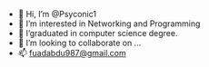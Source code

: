 - 👋 Hi, I’m @Psyconic1
- 👀 I’m interested in Networking and Programming
- 🌱 I’graduated in computer science degree.
- 💞️ I’m looking to collaborate on ...
- 📫 fuadabdu987@gmail.com

<!---
Psyconic1/Psyconic1 is a ✨ special ✨ repository because its `README.md` (this file) appears on your GitHub profile.
You can click the Preview link to take a look at your changes.
--->
